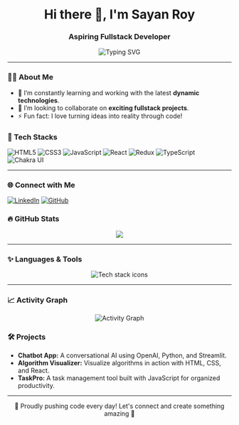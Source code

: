 <h1 align="center">Hi there 👋, I'm Sayan Roy</h1>
<h3 align="center">Aspiring Fullstack Developer </h3>

<p align="center">
  <img src="https://readme-typing-svg.demolab.com?font=Fira+Code&weight=600&size=24&duration=3000&pause=800&color=3B82F6&background=000000&center=true&vCenter=true&width=435&lines=Building+Interactive+Web+Applications;Mastering+Frontend+and+Backend;Exploring+the+Tech+Universe" alt="Typing SVG" />
</p>

---

### 👨‍💻 About Me
- 🌱 I’m constantly learning and working with the latest **dynamic technologies**.
- 👯 I’m looking to collaborate on **exciting fullstack projects**.
- ⚡ Fun fact: I love turning ideas into reality through code!

### 🚀 Tech Stacks
![HTML5](https://img.shields.io/badge/-HTML5-E34F26?style=flat&logo=html5&logoColor=white)
![CSS3](https://img.shields.io/badge/-CSS3-1572B6?style=flat&logo=css3&logoColor=white)
![JavaScript](https://img.shields.io/badge/-JavaScript-F7DF1E?style=flat&logo=javascript&logoColor=black)
![React](https://img.shields.io/badge/-React-61DAFB?style=flat&logo=react&logoColor=black)
![Redux](https://img.shields.io/badge/-Redux-764ABC?style=flat&logo=redux&logoColor=white)
![TypeScript](https://img.shields.io/badge/-TypeScript-007ACC?style=flat&logo=typescript&logoColor=white)
![Chakra UI](https://img.shields.io/badge/-Chakra_UI-319795?style=flat&logo=chakraui&logoColor=white)

---

### 🌐 Connect with Me
[![LinkedIn](https://img.shields.io/badge/-LinkedIn-blue?style=flat&logo=linkedin&logoColor=white)](https://www.linkedin.com/in/yourprofile)
[![GitHub](https://img.shields.io/badge/-GitHub-333?style=flat&logo=github&logoColor=white)](https://github.com/sayanroy-bash)

### 🔥 GitHub Stats
<p align="center">
  <img src="https://github-readme-streak-stats.herokuapp.com?user=sayanroy-bash&theme=radical&hide_border=true" />
</p>

---

### ✨ Languages & Tools
<p align="center">
  <img src="https://skillicons.dev/icons?i=html,css,js,react,redux,typescript,chakra" alt="Tech stack icons" />
</p>

---

### 📈 Activity Graph
<p align="center">
  <img src="https://github-readme-activity-graph.vercel.app/graph?username=sayanroy-bash&theme=dracula&bg_color=000000&color=3B82F6&line=FFBB00&point=FFFFFF&hide_border=true" alt="Activity Graph">
</p>


### 🛠️ Projects
- **Chatbot App:** A conversational AI using OpenAI, Python, and Streamlit.
- **Algorithm Visualizer:** Visualize algorithms in action with HTML, CSS, and React.
- **TaskPro:** A task management tool built with JavaScript for organized productivity.

---

<p align="center">🌟 Proudly pushing code every day! Let's connect and create something amazing 🌟</p>
